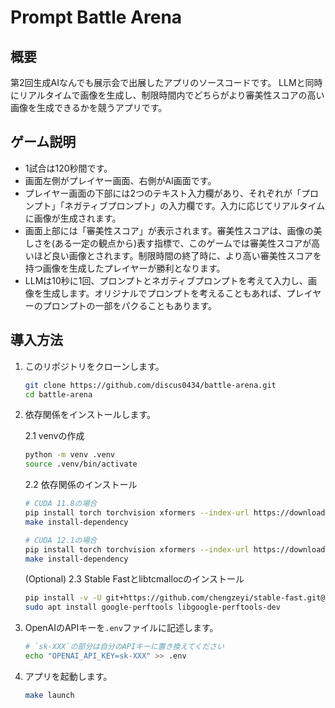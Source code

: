 # Prompt Battle Arena

## 概要

第2回生成AIなんでも展示会で出展したアプリのソースコードです。
LLMと同時にリアルタイムで画像を生成し、制限時間内でどちらがより審美性スコアの高い画像を生成できるかを競うアプリです。

## ゲーム説明

- 1試合は120秒間です。
- 画面左側がプレイヤー画面、右側がAI画面です。
- プレイヤー画面の下部には2つのテキスト入力欄があり、それぞれが「プロンプト」「ネガティブプロンプト」の入力欄です。入力に応じてリアルタイムに画像が生成されます。
- 画面上部には「審美性スコア」が表示されます。審美性スコアは、画像の美しさを(ある一定の観点から)表す指標で、このゲームでは審美性スコアが高いほど良い画像とされます。制限時間の終了時に、より高い審美性スコアを持つ画像を生成したプレイヤーが勝利となります。
- LLMは10秒に1回、プロンプトとネガティブプロンプトを考えて入力し、画像を生成します。オリジナルでプロンプトを考えることもあれば、プレイヤーのプロンプトの一部をパクることもあります。


## 導入方法

1. このリポジトリをクローンします。

    ```bash
    git clone https://github.com/discus0434/battle-arena.git
    cd battle-arena
    ```

2. 依存関係をインストールします。

    2.1 venvの作成

    ```bash
    python -m venv .venv
    source .venv/bin/activate
    ```

    2.2 依存関係のインストール


    ```bash
    # CUDA 11.8の場合
    pip install torch torchvision xformers --index-url https://download.pytorch.org/whl/cu118
    make install-dependency
    ```


    ```bash
    # CUDA 12.1の場合
    pip install torch torchvision xformers --index-url https://download.pytorch.org/whl/cu121
    make install-dependency
    ```

    (Optional) 2.3 Stable Fastとlibtcmallocのインストール

    ```bash
    pip install -v -U git+https://github.com/chengzeyi/stable-fast.git@main#egg=stable-fast
    sudo apt install google-perftools libgoogle-perftools-dev
    ```

3. OpenAIのAPIキーを`.env`ファイルに記述します。

    ```bash
    # `sk-XXX`の部分は自分のAPIキーに置き換えてください
    echo "OPENAI_API_KEY=sk-XXX" >> .env
    ```

4. アプリを起動します。

    ```bash
    make launch
    ```

